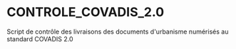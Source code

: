 CONTROLE_COVADIS_2.0
====================

Script de contrôle des livraisons des documents d'urbanisme numérisés au standard COVADIS 2.0
